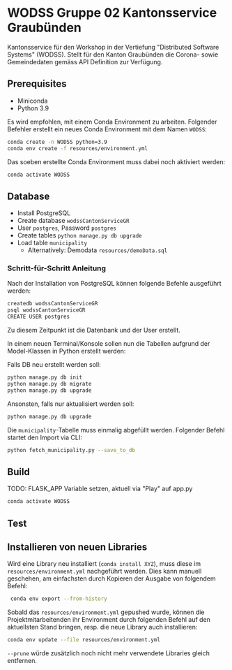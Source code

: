 # WODSS Gruppe 02 Kantonsservice Graubünden

Kantonsservice für den Workshop in der Vertiefung "Distributed Software Systems" (WODSS). Stellt für den Kanton Graubünden die Corona- sowie Gemeindedaten gemäss API Definition zur Verfügung.



## Prerequisites
- Miniconda
- Python 3.9

Es wird empfohlen, mit einem Conda Environment zu arbeiten.
Folgender Befehler erstellt ein neues Conda Environment mit dem Namen `WODSS`:
``` zsh / CMD
conda create -n WODSS python=3.9
conda env create -f resources/environment.yml
```

Das soeben erstellte Conda Environment muss dabei noch aktiviert werden:
``` zsh /CMD
conda activate WODSS
```

## Database
- Install PostgreSQL
- Create database `wodssCantonServiceGR`
- User `postgres`, Password `postgres`
- Create tables `python manage.py db upgrade`
- Load table `municipality`
    - Alternatively: Demodata `resources/demoData.sql`

### Schritt-für-Schritt Anleitung
Nach der Installation von PostgreSQL können folgende Befehle ausgeführt werden:
``` ZSH / CMD
createdb wodssCantonServiceGR
psql wodssCantonServiceGR
CREATE USER postgres 
```

Zu diesem Zeitpunkt ist die Datenbank und der User erstellt.

In einem neuen Terminal/Konsole sollen nun die Tabellen aufgrund der Model-Klassen in Python erstellt werden:

Falls DB neu erstellt werden soll:
```ZSH / CMD
python manage.py db init
python manage.py db migrate
python manage.py db upgrade
```

Ansonsten, falls nur aktualisiert werden soll: 
```ZSH / CMD
python manage.py db upgrade
```

Die `municipality`-Tabelle muss einmalig abgefüllt werden. Folgender Befehl startet den Import via CLI:
```ZSH / CMD
python fetch_municipality.py --save_to_db
```

## Build
TODO: FLASK_APP Variable setzen, aktuell via "Play" auf app.py
``` ZSH / CMD
conda activate WODSS
```

## Test

## Installieren von neuen Libraries
Wird eine Library neu installiert (`conda install XYZ`), muss diese im `resources/environment.yml` nachgeführt werden.
Dies kann manuell geschehen, am einfachsten durch Kopieren der Ausgabe von folgendem Befehl:
``` zsh / CMD
 conda env export --from-history
```

Sobald das `resources/environment.yml` gepushed wurde, können die Projektmitarbeitenden ihr Environment durch folgenden Befehl auf den aktuellsten Stand bringen, resp. die neue Library auch installieren:

``` zsh / CMD
conda env update --file resources/environment.yml
```

`--prune` würde zusätzlich noch nicht mehr verwendete Libraries gleich entfernen.
